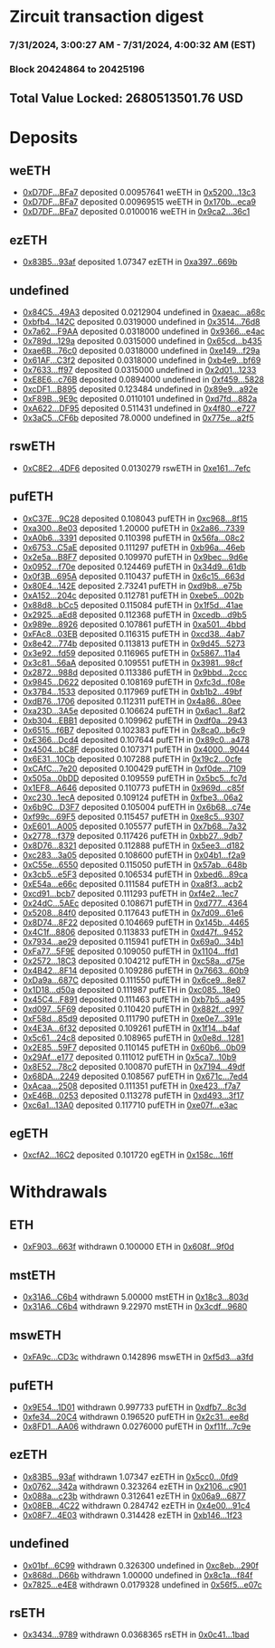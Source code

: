 # Zircuit transaction digest
### 7/31/2024, 3:00:27 AM - 7/31/2024, 4:00:32 AM (EST)
### Block 20424864 to 20425196

## Total Value Locked: 2680513501.76 USD

# Deposits
## weETH
- [0xD7DF...BFa7](https://etherscan.io/address/0xD7DF7E085214743530afF339aFC420c7c720BFa7) deposited 0.00957641 weETH in [0x5200...13c3](https://etherscan.io/tx/0xD7DF7E085214743530afF339aFC420c7c720BFa7)
- [0xD7DF...BFa7](https://etherscan.io/address/0xD7DF7E085214743530afF339aFC420c7c720BFa7) deposited 0.00969515 weETH in [0x170b...eca9](https://etherscan.io/tx/0xD7DF7E085214743530afF339aFC420c7c720BFa7)
- [0xD7DF...BFa7](https://etherscan.io/address/0xD7DF7E085214743530afF339aFC420c7c720BFa7) deposited 0.0100016 weETH in [0x9ca2...36c1](https://etherscan.io/tx/0xD7DF7E085214743530afF339aFC420c7c720BFa7)
## ezETH
- [0x83B5...93af](https://etherscan.io/address/0x83B5AFFCFF1975920233A09ee9dA58Eaf36293af) deposited 1.07347 ezETH in [0xa397...669b](https://etherscan.io/tx/0x83B5AFFCFF1975920233A09ee9dA58Eaf36293af)
## undefined
- [0x84C5...49A3](https://etherscan.io/address/0x84C5cD6a81EBf3CC584A8bc8c64C9d67708249A3) deposited 0.0212904 undefined in [0xaeac...a68c](https://etherscan.io/tx/0x84C5cD6a81EBf3CC584A8bc8c64C9d67708249A3)
- [0xbfb4...142C](https://etherscan.io/address/0xbfb43986156604a6c6417572881c60940f00142C) deposited 0.0319000 undefined in [0x3514...76d8](https://etherscan.io/tx/0xbfb43986156604a6c6417572881c60940f00142C)
- [0x7a62...F9AA](https://etherscan.io/address/0x7a625C32f5c658044e0BaC39f58Aa56D9a43F9AA) deposited 0.0318000 undefined in [0x9366...e4ac](https://etherscan.io/tx/0x7a625C32f5c658044e0BaC39f58Aa56D9a43F9AA)
- [0x789d...129a](https://etherscan.io/address/0x789d7480AcED9Df3D89F82bb420eB98E782b129a) deposited 0.0315000 undefined in [0x65cd...b435](https://etherscan.io/tx/0x789d7480AcED9Df3D89F82bb420eB98E782b129a)
- [0xae6B...76c0](https://etherscan.io/address/0xae6B74ab328Dd7AE79D8b12022f4b0fE1b1676c0) deposited 0.0318000 undefined in [0xe149...f29a](https://etherscan.io/tx/0xae6B74ab328Dd7AE79D8b12022f4b0fE1b1676c0)
- [0x61AF...C3f2](https://etherscan.io/address/0x61AF6e0E8222B963ac7413630dbeAE385742C3f2) deposited 0.0318000 undefined in [0xb4e9...bf69](https://etherscan.io/tx/0x61AF6e0E8222B963ac7413630dbeAE385742C3f2)
- [0x7633...ff97](https://etherscan.io/address/0x7633e65b904F5000E289D0c720d2CF864995ff97) deposited 0.0315000 undefined in [0x2d01...1233](https://etherscan.io/tx/0x7633e65b904F5000E289D0c720d2CF864995ff97)
- [0xE8E6...c76B](https://etherscan.io/address/0xE8E65469B5770A5951a71Fb77CF488d9ec8Fc76B) deposited 0.0894000 undefined in [0xf459...5828](https://etherscan.io/tx/0xE8E65469B5770A5951a71Fb77CF488d9ec8Fc76B)
- [0xcDF1...B895](https://etherscan.io/address/0xcDF1212101Dd578A061bd678E70379e46184B895) deposited 0.123484 undefined in [0x89e9...a92e](https://etherscan.io/tx/0xcDF1212101Dd578A061bd678E70379e46184B895)
- [0xF89B...9E9c](https://etherscan.io/address/0xF89B5f360fc018FCF6833600f8A7AB81D2A59E9c) deposited 0.0110101 undefined in [0xd7fd...882a](https://etherscan.io/tx/0xF89B5f360fc018FCF6833600f8A7AB81D2A59E9c)
- [0xA622...DF95](https://etherscan.io/address/0xA622B86f5DF035641bd330BCA66F518aA139DF95) deposited 0.511431 undefined in [0x4f80...e727](https://etherscan.io/tx/0xA622B86f5DF035641bd330BCA66F518aA139DF95)
- [0x3aC5...CF6b](https://etherscan.io/address/0x3aC5a429145c94646f0e0ADED2095496A39cCF6b) deposited 78.0000 undefined in [0x775e...a2f5](https://etherscan.io/tx/0x3aC5a429145c94646f0e0ADED2095496A39cCF6b)
## rswETH
- [0xC8E2...4DF6](https://etherscan.io/address/0xC8E29Bb07e4B03A59e0D595bDd8e84c7C1924DF6) deposited 0.0130279 rswETH in [0xe161...7efc](https://etherscan.io/tx/0xC8E29Bb07e4B03A59e0D595bDd8e84c7C1924DF6)
## pufETH
- [0xC37E...9C28](https://etherscan.io/address/0xC37EdDE5aFf0995226B96843b8B6b89874E79C28) deposited 0.108043 pufETH in [0xc968...8f15](https://etherscan.io/tx/0xC37EdDE5aFf0995226B96843b8B6b89874E79C28)
- [0xa300...8e03](https://etherscan.io/address/0xa3004C36f399A121f8C42CDE43ed36721EBF8e03) deposited 1.20000 pufETH in [0x2a86...7339](https://etherscan.io/tx/0xa3004C36f399A121f8C42CDE43ed36721EBF8e03)
- [0xA0b6...3391](https://etherscan.io/address/0xA0b6269D6eA4058fc4d2898D17eca49745f53391) deposited 0.110398 pufETH in [0x56fa...08c2](https://etherscan.io/tx/0xA0b6269D6eA4058fc4d2898D17eca49745f53391)
- [0x6753...C5aE](https://etherscan.io/address/0x6753Ea4764aa7C625C1BaFc27591B50DB821C5aE) deposited 0.111297 pufETH in [0xb96a...46eb](https://etherscan.io/tx/0x6753Ea4764aa7C625C1BaFc27591B50DB821C5aE)
- [0x2e5a...B8F7](https://etherscan.io/address/0x2e5a1a40A50F080D139b5D3d025F7dA7B5a8B8F7) deposited 0.109970 pufETH in [0x9bec...9d6e](https://etherscan.io/tx/0x2e5a1a40A50F080D139b5D3d025F7dA7B5a8B8F7)
- [0x0952...f70e](https://etherscan.io/address/0x09520203cBD2Fd01bDFdFDFeDCf3296634c7f70e) deposited 0.124469 pufETH in [0x34d9...61db](https://etherscan.io/tx/0x09520203cBD2Fd01bDFdFDFeDCf3296634c7f70e)
- [0x0f3B...695A](https://etherscan.io/address/0x0f3BCCEe0FB00b5b396F340f657F41305684695A) deposited 0.110437 pufETH in [0x6c15...663d](https://etherscan.io/tx/0x0f3BCCEe0FB00b5b396F340f657F41305684695A)
- [0x80E4...142E](https://etherscan.io/address/0x80E42cad02a7f4b30269fD4241D9C33f039a142E) deposited 2.73241 pufETH in [0xd9b8...e75b](https://etherscan.io/tx/0x80E42cad02a7f4b30269fD4241D9C33f039a142E)
- [0xA152...204c](https://etherscan.io/address/0xA1527fd2Fb92C385201950642A444E6bc935204c) deposited 0.112781 pufETH in [0xebe5...002b](https://etherscan.io/tx/0xA1527fd2Fb92C385201950642A444E6bc935204c)
- [0x88d8...bCc5](https://etherscan.io/address/0x88d8637b922F6E9a98e2d6e4b69c89e848E0bCc5) deposited 0.115084 pufETH in [0x1f5d...41ae](https://etherscan.io/tx/0x88d8637b922F6E9a98e2d6e4b69c89e848E0bCc5)
- [0x2925...aEd8](https://etherscan.io/address/0x2925eAf538A12CAC9b1BC9Bd5156349df0aDaEd8) deposited 0.112368 pufETH in [0xcedb...d9b5](https://etherscan.io/tx/0x2925eAf538A12CAC9b1BC9Bd5156349df0aDaEd8)
- [0x989e...8926](https://etherscan.io/address/0x989eE7b34069e062D97Ec47551D66B40E1d48926) deposited 0.107861 pufETH in [0xa501...4bbd](https://etherscan.io/tx/0x989eE7b34069e062D97Ec47551D66B40E1d48926)
- [0xFAc8...03EB](https://etherscan.io/address/0xFAc87900EDfCD6005faC4A9645121e3ba9f003EB) deposited 0.116315 pufETH in [0xcd38...4ab7](https://etherscan.io/tx/0xFAc87900EDfCD6005faC4A9645121e3ba9f003EB)
- [0x8e42...774b](https://etherscan.io/address/0x8e4273D06299e77b7279b11Fd64620832585774b) deposited 0.113813 pufETH in [0x9d45...5273](https://etherscan.io/tx/0x8e4273D06299e77b7279b11Fd64620832585774b)
- [0x3e92...fd59](https://etherscan.io/address/0x3e92ffCe1b479315941B60FE2613E64652cffd59) deposited 0.116965 pufETH in [0x5867...11a4](https://etherscan.io/tx/0x3e92ffCe1b479315941B60FE2613E64652cffd59)
- [0x3c81...56aA](https://etherscan.io/address/0x3c81a692B875D1D5F59D234282406B608ea256aA) deposited 0.109551 pufETH in [0x3981...98cf](https://etherscan.io/tx/0x3c81a692B875D1D5F59D234282406B608ea256aA)
- [0x2872...988d](https://etherscan.io/address/0x287218DBCD511e17eea333Ba67BD04869f9e988d) deposited 0.113386 pufETH in [0x9bbd...2ccc](https://etherscan.io/tx/0x287218DBCD511e17eea333Ba67BD04869f9e988d)
- [0x9845...D622](https://etherscan.io/address/0x9845383c340c1Ad4d441e7271434BDB8eEB9D622) deposited 0.108169 pufETH in [0xfc3d...f08e](https://etherscan.io/tx/0x9845383c340c1Ad4d441e7271434BDB8eEB9D622)
- [0x37B4...1533](https://etherscan.io/address/0x37B4B225Fada32c8a63Df8a07e45EB60994f1533) deposited 0.117969 pufETH in [0xb1b2...49bf](https://etherscan.io/tx/0x37B4B225Fada32c8a63Df8a07e45EB60994f1533)
- [0xdB76...1706](https://etherscan.io/address/0xdB76Df16331b765352C637716092B2161C9b1706) deposited 0.112311 pufETH in [0x4a86...80ee](https://etherscan.io/tx/0xdB76Df16331b765352C637716092B2161C9b1706)
- [0xa23D...3A5e](https://etherscan.io/address/0xa23D872D350023e7BE10d5069904585715533A5e) deposited 0.106624 pufETH in [0x6ac1...8af2](https://etherscan.io/tx/0xa23D872D350023e7BE10d5069904585715533A5e)
- [0xb304...EBB1](https://etherscan.io/address/0xb304046c78B4b974D9229a18d6510b7514f5EBB1) deposited 0.109962 pufETH in [0xdf0a...2943](https://etherscan.io/tx/0xb304046c78B4b974D9229a18d6510b7514f5EBB1)
- [0x6515...f6B7](https://etherscan.io/address/0x6515a1CBaC3a85F1E2707904c16215Fc5e94f6B7) deposited 0.102383 pufETH in [0x8ca0...b6c9](https://etherscan.io/tx/0x6515a1CBaC3a85F1E2707904c16215Fc5e94f6B7)
- [0xE366...Dcd4](https://etherscan.io/address/0xE366e3302B9C08f9C0e820f8c30fAb602E7eDcd4) deposited 0.107644 pufETH in [0x89c0...a478](https://etherscan.io/tx/0xE366e3302B9C08f9C0e820f8c30fAb602E7eDcd4)
- [0x4504...bC8F](https://etherscan.io/address/0x45049b8e6989403B1982D56de3e2AAd81551bC8F) deposited 0.107371 pufETH in [0x4000...9044](https://etherscan.io/tx/0x45049b8e6989403B1982D56de3e2AAd81551bC8F)
- [0x6E31...10Cb](https://etherscan.io/address/0x6E31003Dc220D5139Ea6A22A81105aFF27C210Cb) deposited 0.107288 pufETH in [0x19c2...0cfe](https://etherscan.io/tx/0x6E31003Dc220D5139Ea6A22A81105aFF27C210Cb)
- [0xCAfC...7e20](https://etherscan.io/address/0xCAfC3f7627c57683397563E8d33B949beDAb7e20) deposited 0.100429 pufETH in [0xf0de...7109](https://etherscan.io/tx/0xCAfC3f7627c57683397563E8d33B949beDAb7e20)
- [0x505a...0bDD](https://etherscan.io/address/0x505a022254F933ec85E2FC63B565C9ad94fd0bDD) deposited 0.109559 pufETH in [0x5bc5...fc7d](https://etherscan.io/tx/0x505a022254F933ec85E2FC63B565C9ad94fd0bDD)
- [0x1EF8...A646](https://etherscan.io/address/0x1EF8952a7e21F08362509D96Aa8A1CC22815A646) deposited 0.110773 pufETH in [0x969d...c85f](https://etherscan.io/tx/0x1EF8952a7e21F08362509D96Aa8A1CC22815A646)
- [0xc230...1ecA](https://etherscan.io/address/0xc2304B5263A5294e21F14510ba36d660ffF21ecA) deposited 0.109124 pufETH in [0xfbe3...06a2](https://etherscan.io/tx/0xc2304B5263A5294e21F14510ba36d660ffF21ecA)
- [0x6b9C...D3F7](https://etherscan.io/address/0x6b9C56f3C3718364d6ec95c873AfFd3Af648D3F7) deposited 0.105004 pufETH in [0x6b68...c74e](https://etherscan.io/tx/0x6b9C56f3C3718364d6ec95c873AfFd3Af648D3F7)
- [0xf99c...69F5](https://etherscan.io/address/0xf99c18F2480Bf19ded4c202C10D1953C2FeE69F5) deposited 0.115457 pufETH in [0xe8c5...9307](https://etherscan.io/tx/0xf99c18F2480Bf19ded4c202C10D1953C2FeE69F5)
- [0xE601...A005](https://etherscan.io/address/0xE6014f918D02E5CcB7114B6DBca8B17286b3A005) deposited 0.105577 pufETH in [0x7b68...7a32](https://etherscan.io/tx/0xE6014f918D02E5CcB7114B6DBca8B17286b3A005)
- [0x2778...f379](https://etherscan.io/address/0x27784A2E0b77eDBbF7f67BD5f3eA8750c483f379) deposited 0.117426 pufETH in [0xbb27...9db7](https://etherscan.io/tx/0x27784A2E0b77eDBbF7f67BD5f3eA8750c483f379)
- [0x8D76...8321](https://etherscan.io/address/0x8D764a567d8b3Bdd7Cd4d6278de9b075e6668321) deposited 0.112888 pufETH in [0x5ee3...d182](https://etherscan.io/tx/0x8D764a567d8b3Bdd7Cd4d6278de9b075e6668321)
- [0xc283...3a05](https://etherscan.io/address/0xc283c2e5A73B63B0EF7a101DCcE8eDb031d93a05) deposited 0.108600 pufETH in [0x04b1...f2a9](https://etherscan.io/tx/0xc283c2e5A73B63B0EF7a101DCcE8eDb031d93a05)
- [0xC55e...6550](https://etherscan.io/address/0xC55e1ACEA306D1018Be3E2eEf49Ec9db7F6e6550) deposited 0.115050 pufETH in [0x57ab...648b](https://etherscan.io/tx/0xC55e1ACEA306D1018Be3E2eEf49Ec9db7F6e6550)
- [0x3cb5...e5F3](https://etherscan.io/address/0x3cb5463865C84bAD84D9d3699E98Db06EB74e5F3) deposited 0.106534 pufETH in [0xbed6...89ca](https://etherscan.io/tx/0x3cb5463865C84bAD84D9d3699E98Db06EB74e5F3)
- [0xE54a...e66c](https://etherscan.io/address/0xE54aB9868FC6726653d43Cd7c11a11A43398e66c) deposited 0.111584 pufETH in [0xa8f3...acb2](https://etherscan.io/tx/0xE54aB9868FC6726653d43Cd7c11a11A43398e66c)
- [0xcd91...bcb7](https://etherscan.io/address/0xcd91eACde238B011922b603FD3dF6551B96fbcb7) deposited 0.111293 pufETH in [0xf4e2...1ec7](https://etherscan.io/tx/0xcd91eACde238B011922b603FD3dF6551B96fbcb7)
- [0x24dC...5AEc](https://etherscan.io/address/0x24dCBC2Dcd669bD696a33De4b33C8B78c7585AEc) deposited 0.108671 pufETH in [0xd777...4364](https://etherscan.io/tx/0x24dCBC2Dcd669bD696a33De4b33C8B78c7585AEc)
- [0x5208...84f0](https://etherscan.io/address/0x5208a5A8C61332616F4280944adB4eAE3D7984f0) deposited 0.117643 pufETH in [0x7d09...61e6](https://etherscan.io/tx/0x5208a5A8C61332616F4280944adB4eAE3D7984f0)
- [0x8D74...8F22](https://etherscan.io/address/0x8D7459fDd91247234bBe938fB4115eFcD4b28F22) deposited 0.104669 pufETH in [0x145b...4465](https://etherscan.io/tx/0x8D7459fDd91247234bBe938fB4115eFcD4b28F22)
- [0x4C1f...8806](https://etherscan.io/address/0x4C1fed36D4255BFeda069CB035E1cf6666808806) deposited 0.113833 pufETH in [0xd47f...9452](https://etherscan.io/tx/0x4C1fed36D4255BFeda069CB035E1cf6666808806)
- [0x7934...ae29](https://etherscan.io/address/0x79341044464C606896835Beb2f8467672216ae29) deposited 0.115941 pufETH in [0x69a0...34b1](https://etherscan.io/tx/0x79341044464C606896835Beb2f8467672216ae29)
- [0xFa77...5F9E](https://etherscan.io/address/0xFa77ee3B0A8c64c12C695282bd3656cC22f55F9E) deposited 0.109050 pufETH in [0x1104...ffd1](https://etherscan.io/tx/0xFa77ee3B0A8c64c12C695282bd3656cC22f55F9E)
- [0x2572...18C3](https://etherscan.io/address/0x2572c257F848A82F17Ac5584A086F47f9c8f18C3) deposited 0.104212 pufETH in [0xc58a...d75e](https://etherscan.io/tx/0x2572c257F848A82F17Ac5584A086F47f9c8f18C3)
- [0x4B42...8F14](https://etherscan.io/address/0x4B426a1dc1EF67F17Db6339f8Aa6EB1749e58F14) deposited 0.109286 pufETH in [0x7663...60b9](https://etherscan.io/tx/0x4B426a1dc1EF67F17Db6339f8Aa6EB1749e58F14)
- [0xDa9a...687C](https://etherscan.io/address/0xDa9aF0E34A7F960D4225b8D40BC2d9FbcDCa687C) deposited 0.111550 pufETH in [0x6ce9...8e87](https://etherscan.io/tx/0xDa9aF0E34A7F960D4225b8D40BC2d9FbcDCa687C)
- [0x1D18...d50a](https://etherscan.io/address/0x1D18d7F12040009d0A3e389D3AD6A892B27bd50a) deposited 0.111987 pufETH in [0xc085...18e0](https://etherscan.io/tx/0x1D18d7F12040009d0A3e389D3AD6A892B27bd50a)
- [0x45C4...F891](https://etherscan.io/address/0x45C40928B916ab87E2E636e76b848D7050e6F891) deposited 0.111463 pufETH in [0xb7b5...a495](https://etherscan.io/tx/0x45C40928B916ab87E2E636e76b848D7050e6F891)
- [0xd097...5F69](https://etherscan.io/address/0xd09751674d1BC87De68FA09c573d53B6114c5F69) deposited 0.110420 pufETH in [0x882f...c997](https://etherscan.io/tx/0xd09751674d1BC87De68FA09c573d53B6114c5F69)
- [0xF58d...85d9](https://etherscan.io/address/0xF58d9Bf8Bd1C5eB748D4FE64E314c8fD3E6885d9) deposited 0.111790 pufETH in [0xe0e7...391e](https://etherscan.io/tx/0xF58d9Bf8Bd1C5eB748D4FE64E314c8fD3E6885d9)
- [0x4E3A...6f32](https://etherscan.io/address/0x4E3A858A12f9d889cCC474089F753FA006Ae6f32) deposited 0.109261 pufETH in [0x1f14...b4af](https://etherscan.io/tx/0x4E3A858A12f9d889cCC474089F753FA006Ae6f32)
- [0x5c61...24c8](https://etherscan.io/address/0x5c61ddc170926b9FBB997c892f82804971A124c8) deposited 0.108965 pufETH in [0x0e8d...1281](https://etherscan.io/tx/0x5c61ddc170926b9FBB997c892f82804971A124c8)
- [0x2E85...59F7](https://etherscan.io/address/0x2E8590c43F14627F6d7ED6200bd59677FA7b59F7) deposited 0.110145 pufETH in [0x60b6...0b09](https://etherscan.io/tx/0x2E8590c43F14627F6d7ED6200bd59677FA7b59F7)
- [0x29Af...e177](https://etherscan.io/address/0x29Aff09ED130C06A922cC693557705248723e177) deposited 0.111012 pufETH in [0x5ca7...10b9](https://etherscan.io/tx/0x29Aff09ED130C06A922cC693557705248723e177)
- [0x8E52...78c2](https://etherscan.io/address/0x8E52A8e3Befc121b44F9724b1463388619e578c2) deposited 0.100870 pufETH in [0x7194...49df](https://etherscan.io/tx/0x8E52A8e3Befc121b44F9724b1463388619e578c2)
- [0x68DA...2249](https://etherscan.io/address/0x68DA9db6542B8eC32FE3bB3083Ea31Ac9e9e2249) deposited 0.108567 pufETH in [0x671c...7ed4](https://etherscan.io/tx/0x68DA9db6542B8eC32FE3bB3083Ea31Ac9e9e2249)
- [0xAcaa...2508](https://etherscan.io/address/0xAcaae38ab08CA6b21d3AD817E4BaA59Ad6772508) deposited 0.111351 pufETH in [0xe423...f7a7](https://etherscan.io/tx/0xAcaae38ab08CA6b21d3AD817E4BaA59Ad6772508)
- [0xE46B...0253](https://etherscan.io/address/0xE46B431aD0139b22D7A757868483Af4Cb0cC0253) deposited 0.113278 pufETH in [0xd493...3f17](https://etherscan.io/tx/0xE46B431aD0139b22D7A757868483Af4Cb0cC0253)
- [0xc6a1...13A0](https://etherscan.io/address/0xc6a19afD000EE4A1d4Fb2325C1F94CbC830513A0) deposited 0.117710 pufETH in [0xe07f...e3ac](https://etherscan.io/tx/0xc6a19afD000EE4A1d4Fb2325C1F94CbC830513A0)
## egETH
- [0xcfA2...16C2](https://etherscan.io/address/0xcfA25c399F254A9c8Ad6890c9a3502De1E9C16C2) deposited 0.101720 egETH in [0x158c...16ff](https://etherscan.io/tx/0xcfA25c399F254A9c8Ad6890c9a3502De1E9C16C2)
# Withdrawals
## ETH
- [0xF903...663f](https://etherscan.io/address/0xF903a2cf44D054fA077490f2857D3fFcbcaa663f) withdrawn 0.100000 ETH in [0x608f...9f0d](https://etherscan.io/tx/0xF903a2cf44D054fA077490f2857D3fFcbcaa663f)
## mstETH
- [0x31A6...C6b4](https://etherscan.io/address/0x31A636802504BaC68A69a639C66e246c6f1CC6b4) withdrawn 5.00000 mstETH in [0x18c3...803d](https://etherscan.io/tx/0x31A636802504BaC68A69a639C66e246c6f1CC6b4)
- [0x31A6...C6b4](https://etherscan.io/address/0x31A636802504BaC68A69a639C66e246c6f1CC6b4) withdrawn 9.22970 mstETH in [0x3cdf...9680](https://etherscan.io/tx/0x31A636802504BaC68A69a639C66e246c6f1CC6b4)
## mswETH
- [0xFA9c...CD3c](https://etherscan.io/address/0xFA9c10559c64d0388a5488b552d6D2Dbf01bCD3c) withdrawn 0.142896 mswETH in [0xf5d3...a3fd](https://etherscan.io/tx/0xFA9c10559c64d0388a5488b552d6D2Dbf01bCD3c)
## pufETH
- [0x9E54...1D01](https://etherscan.io/address/0x9E541C5D21109C994ef6182a9E202C9aA76c1D01) withdrawn 0.997733 pufETH in [0xdfb7...8c3d](https://etherscan.io/tx/0x9E541C5D21109C994ef6182a9E202C9aA76c1D01)
- [0xfe34...20C4](https://etherscan.io/address/0xfe34dBAd8bBD6E2D5e883D5055858FB24Aed20C4) withdrawn 0.196520 pufETH in [0x2c31...ee8d](https://etherscan.io/tx/0xfe34dBAd8bBD6E2D5e883D5055858FB24Aed20C4)
- [0x8FD1...AA06](https://etherscan.io/address/0x8FD1d5718A8d85C8acDe4ce72aF12CA2b9EdAA06) withdrawn 0.0276000 pufETH in [0xf11f...7c9e](https://etherscan.io/tx/0x8FD1d5718A8d85C8acDe4ce72aF12CA2b9EdAA06)
## ezETH
- [0x83B5...93af](https://etherscan.io/address/0x83B5AFFCFF1975920233A09ee9dA58Eaf36293af) withdrawn 1.07347 ezETH in [0x5cc0...0fd9](https://etherscan.io/tx/0x83B5AFFCFF1975920233A09ee9dA58Eaf36293af)
- [0x0762...342a](https://etherscan.io/address/0x0762Dd831C1d45AbD5543b35040dC6C5EB45342a) withdrawn 0.323264 ezETH in [0x2106...c901](https://etherscan.io/tx/0x0762Dd831C1d45AbD5543b35040dC6C5EB45342a)
- [0x088a...c23b](https://etherscan.io/address/0x088a502E57D3ad31E23383992824aBEF29B7c23b) withdrawn 0.312641 ezETH in [0x06a9...6877](https://etherscan.io/tx/0x088a502E57D3ad31E23383992824aBEF29B7c23b)
- [0x08EB...4C22](https://etherscan.io/address/0x08EB64A4e8F74E6BACd190eB107C247C7b7d4C22) withdrawn 0.284742 ezETH in [0x4e00...91c4](https://etherscan.io/tx/0x08EB64A4e8F74E6BACd190eB107C247C7b7d4C22)
- [0x08F7...4E03](https://etherscan.io/address/0x08F7d4ecE1C3F2041130B70EC86F55DDD15C4E03) withdrawn 0.314428 ezETH in [0xb146...1f23](https://etherscan.io/tx/0x08F7d4ecE1C3F2041130B70EC86F55DDD15C4E03)
## undefined
- [0x01bf...6C99](https://etherscan.io/address/0x01bf6f1cB0E1262c72ADF366BD4751eb69186C99) withdrawn 0.326300 undefined in [0xc8eb...290f](https://etherscan.io/tx/0x01bf6f1cB0E1262c72ADF366BD4751eb69186C99)
- [0x868d...D66b](https://etherscan.io/address/0x868d38D6BcB9a2efE2e23f4211D497908e99D66b) withdrawn 1.00000 undefined in [0x8c1a...f84f](https://etherscan.io/tx/0x868d38D6BcB9a2efE2e23f4211D497908e99D66b)
- [0x7825...e4E8](https://etherscan.io/address/0x7825093a4566cE74CdD4976Ae31506CD6156e4E8) withdrawn 0.0179328 undefined in [0x56f5...e07c](https://etherscan.io/tx/0x7825093a4566cE74CdD4976Ae31506CD6156e4E8)
## rsETH
- [0x3434...9789](https://etherscan.io/address/0x34349c5569e7B846c3558961552D2202760A9789) withdrawn 0.0368365 rsETH in [0x0c41...1bad](https://etherscan.io/tx/0x34349c5569e7B846c3558961552D2202760A9789)
